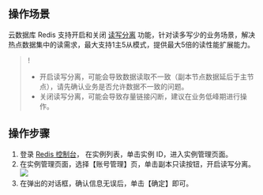 ## 操作场景
云数据库 Redis 支持开启和关闭 [读写分离](https://intl.cloud.tencent.com/document/product/239/33132) 功能，针对读多写少的业务场景，解决热点数据集中的读需求，最大支持1主5从模式，提供最大5倍的读性能扩展能力。
>!
>- 开启读写分离，可能会导致数据读取不一致（副本节点数据延后于主节点），请先确认业务是否允许数据不一致的问题。
>- 关闭读写分离，可能会导致存量链接闪断，建议在业务低峰期进行操作。

## 操作步骤
1. 登录 [Redis 控制台](https://console.cloud.tencent.com/redis)， 在实例列表，单击实例 ID，进入实例管理页面。
2. 在实例管理页面，选择【账号管理】页，单击副本只读按钮，开启读写分离。
![](https://main.qcloudimg.com/raw/31acc5f160e4b4160f9b79a890990200.png)
3. 在弹出的对话框，确认信息无误后，单击【确定】即可。

